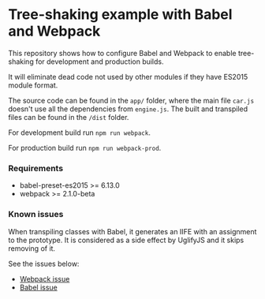 # Tree-shaking example with Babel and Webpack

This repository shows how to configure Babel and Webpack to enable tree-shaking for development and production builds.

It will eliminate dead code not used by other modules if they have ES2015 module format.

The source code can be found in the ```app/``` folder,
where the main file ```car.js``` doesn't use all the dependencies from ```engine.js```.
The built and transpiled files can be found in the ```/dist``` folder.

For development build run ```npm run webpack```.

For production build run ```npm run webpack-prod```.

### Requirements

- babel-preset-es2015 >= 6.13.0
- webpack >= 2.1.0-beta

### Known issues

When transpiling classes with Babel, it generates an IIFE with an assignment to the prototype.
It is considered as a side effect by UglifyJS and it skips removing of it.

See the issues below:

- [Webpack issue](https://github.com/webpack/webpack/issues/2899)
- [Babel issue](https://phabricator.babeljs.io/T7566)
